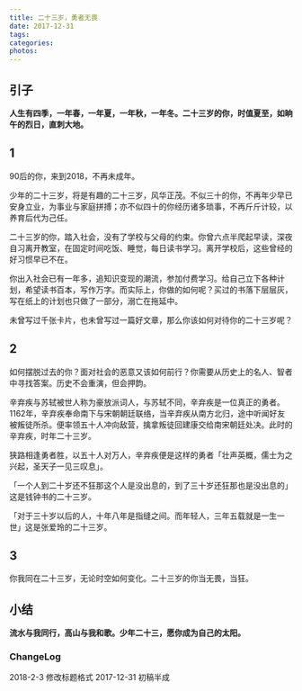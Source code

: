 ```yaml
---
title: 二十三岁，勇者无畏
date: 2017-12-31
tags:
categories:
photos:
---
```

## 引子
**人生有四季，一年春，一年夏，一年秋，一年冬。二十三岁的你，时值夏至，如晌午的烈日，直刺大地。**
<!-- more -->
## 1
90后的你，来到2018，不再未成年。

少年的二十三岁，将是有趣的二十三岁，风华正茂。不似三十的你，不再年少早已安身立业，为事业与家庭拼搏；亦不似四十的你经历诸多琐事，不再斤斤计较，以养育后代为己任。    

二十三岁的你，踏入社会，没有了学校与父母的约束。你曾六点半爬起早读，深夜自习离开教室，在固定时间吃饭、睡觉，每日读书学习。离开学校后，这些曾经的好习惯早已不在。  

你出入社会已有一年多，追知识变现的潮流，参加付费学习。给自己立下各种计划，希望读书百本，写作万字。而实际上，你做的如何呢？买过的书落下层层灰，写在纸上的计划也只做了一部分，溺亡在拖延中。

未曾写过千张卡片，也未曾写过一篇好文章，那么你该如何对待你的二十三岁呢？
## 2
如何摆脱过去的你？面对社会的恶意又该如何前行？你需要从历史上的名人、智者中寻找答案。历史不会重演，但会押韵。

辛弃疾与苏轼被世人称为豪放派词人，与苏轼不同，辛弃疾是一位真正的勇者。1162年，辛弃疾奉命南下与宋朝朝廷联络，当辛弃疾从南方北归，途中听闻好友被叛徒所杀。便率领五十人冲向敌营，擒拿叛徒回建康交给南宋朝廷处决。此时的辛弃疾，时年二十三岁。

狭路相逢勇者胜，以五十人对万人，辛弃疾便是这样的勇者「壮声英概，儒士为之兴起，圣天子一见三叹息」。

「一个人到二十岁还不狂那这个人是没出息的，到了三十岁还狂那也是没出息的」这是钱钟书的二十三岁。

「对于三十岁以后的人，十年八年是指缝之间。而年轻人，三年五载就是一生一世」这是张爱玲的二十三岁。
## 3
你我同在二十三岁，无论时空如何变化。二十三岁的你当无畏，当狂。

## 小结
**流水与我同行，高山与我和歌。少年二十三，愿你成为自己的太阳。**

### ChangeLog
2018-2-3 修改标题格式
2017-12-31 初稿半成
